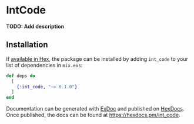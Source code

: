 # IntCode

**TODO: Add description**

## Installation

If [available in Hex](https://hex.pm/docs/publish), the package can be installed
by adding `int_code` to your list of dependencies in `mix.exs`:

```elixir
def deps do
  [
    {:int_code, "~> 0.1.0"}
  ]
end
```

Documentation can be generated with [ExDoc](https://github.com/elixir-lang/ex_doc)
and published on [HexDocs](https://hexdocs.pm). Once published, the docs can
be found at <https://hexdocs.pm/int_code>.

